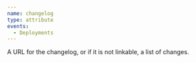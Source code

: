 ```yaml
---
name: changelog
type: attribute
events:
  - Deployments
---
```


A URL for the changelog, or if it is not linkable, a list of changes.